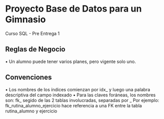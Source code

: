 # Proyecto Base de Datos para un Gimnasio
Curso SQL - Pre Entrega 1

Reglas de Negocio
-----------------
•	Un alumno puede tener varios planes, pero vigente solo uno.

Convenciones
------------
•	Los nombres de los índices comienzan por idx_ y luego una palabra descriptiva del campo indexado
•	Para las claves foráneas, los nombres son: fk_ segido de las 2 tablas involucradas, separadas por _ Por ejemplo: fk_rutina_alumno_ejercicio hace referencia a una FK entre la tabla rutina_alumno y ejercicio
